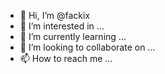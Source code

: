 - 👋 Hi, I’m @fackix
- 👀 I’m interested in ...
- 🌱 I’m currently learning ...
- 💞️ I’m looking to collaborate on ...
- 📫 How to reach me ...

<!---
fackix/fackix is a ✨ special ✨ repository because its `README.md` (this file) appears on your GitHub profile.
You can click the Preview link to take a look at your changes.
--->
